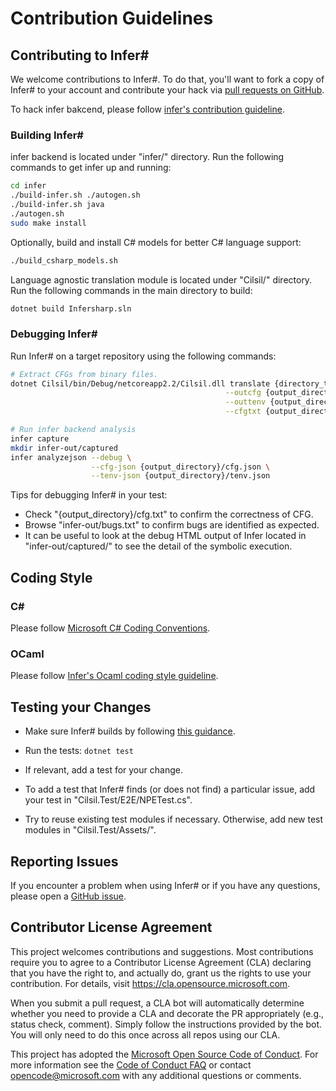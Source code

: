 # Contribution Guidelines


## Contributing to Infer#

We welcome contributions to Infer#. To do that, you'll want to fork a copy of Infer# to your account and contribute your hack via [pull requests on GitHub](https://github.com/microsoft/Infer#/pulls).

To hack infer bakcend, please follow [infer's contribution guideline](https://github.com/facebook/infer/blob/master/CONTRIBUTING.md).

### Building Infer#

infer backend is located under "infer/" directory. Run the following commands to get infer up and running:
```bash
cd infer
./build-infer.sh ./autogen.sh
./build-infer.sh java
./autogen.sh
sudo make install 
```

Optionally, build and install C# models for better C# language support:
```bash
./build_csharp_models.sh
``` 

Language agnostic translation module is located under "Cilsil/" directory. Run the following commands in the main directory to build:
```bash
dotnet build Infersharp.sln
```

### Debugging Infer#

Run Infer# on a target repository using the following commands:
```bash
# Extract CFGs from binary files.
dotnet Cilsil/bin/Debug/netcoreapp2.2/Cilsil.dll translate {directory_to_binary_files} \
                                                --outcfg {output_directory}/cfg.json \
                                                --outtenv {output_directory}/tenv.json \
                                                --cfgtxt {output_directory}/cfg.txt

# Run infer backend analysis
infer capture
mkdir infer-out/captured
infer analyzejson --debug \
                  --cfg-json {output_directory}/cfg.json \
                  --tenv-json {output_directory}/tenv.json
```

Tips for debugging Infer# in your test:
- Check "{output_directory}/cfg.txt" to confirm the correctness of CFG.
- Browse "infer-out/bugs.txt" to confirm bugs are identified as expected.
- It can be useful to look at the debug HTML output of Infer located in "infer-out/captured/" to see the detail of the symbolic execution.

## Coding Style

### C#

Please follow [Microsoft C# Coding Conventions](https://docs.microsoft.com/en-us/dotnet/csharp/programming-guide/inside-a-program/coding-conventions).

### OCaml

Please follow [Infer's Ocaml coding style guideline](https://github.com/facebook/infer/blob/master/CONTRIBUTING.md#ocaml).

## Testing your Changes

- Make sure Infer# builds by following [this guidance](https://github.com/microsoft/infersharp/CONTRIBUTING.md#building-infer#). 

- Run the tests: `dotnet test`

- If relevant, add a test for your change.

- To add a test that Infer# finds (or does not find) a particular issue, add your test in
  "Cilsil.Test/E2E/NPETest.cs". 
  
- Try to reuse existing test modules if necessary. Otherwise, add new test modules in "Cilsil.Test/Assets/".


## Reporting Issues

If you encounter a problem when using Infer# or if you have any questions, please open a
[GitHub issue](https://github.com/microsoft/Infer#/issues).


## Contributor License Agreement

This project welcomes contributions and suggestions.  Most contributions require you to agree to a
Contributor License Agreement (CLA) declaring that you have the right to, and actually do, grant us
the rights to use your contribution. For details, visit https://cla.opensource.microsoft.com.

When you submit a pull request, a CLA bot will automatically determine whether you need to provide
a CLA and decorate the PR appropriately (e.g., status check, comment). Simply follow the instructions
provided by the bot. You will only need to do this once across all repos using our CLA.

This project has adopted the [Microsoft Open Source Code of Conduct](https://opensource.microsoft.com/codeofconduct/). For more information see the [Code of Conduct FAQ](https://opensource.microsoft.com/codeofconduct/faq/) or contact [opencode@microsoft.com](mailto:opencode@microsoft.com) with any additional questions or comments.

